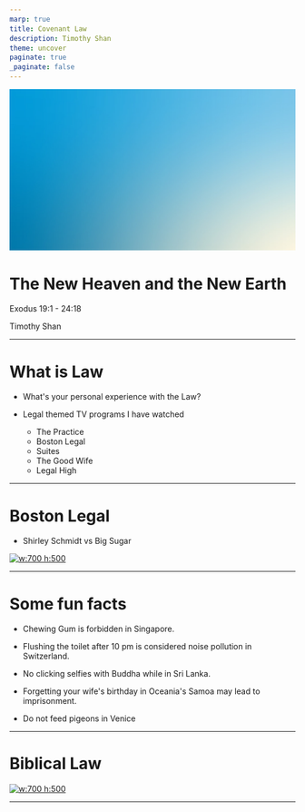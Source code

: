 ```yaml
---
marp: true
title: Covenant Law 
description: Timothy Shan
theme: uncover
paginate: true
_paginate: false
---
```


![bg](./assets/gradient.jpg)

# <!--fit--> The New Heaven and the New Earth

Exodus 19:1 - 24:18

Timothy Shan

---

# What is Law 

- What's your personal experience with the Law?

- Legal themed TV programs I have watched 
    - The Practice
    - Boston Legal
    - Suites 
    - The Good Wife
    - Legal High 

---

# Boston Legal 

- Shirley Schmidt vs Big Sugar

[![w:700 h:500](https://user-images.githubusercontent.com/106022681/215320968-132d4b37-e60b-4cfa-847a-332cbb79c4f8.png)](https://youtu.be/bbFn3n7UcUk)

---

# Some fun facts 

- Chewing Gum is forbidden in Singapore.

- Flushing the toilet after 10 pm is considered noise pollution in Switzerland.

- No clicking selfies with Buddha while in Sri Lanka.

- Forgetting your wife's birthday in Oceania's Samoa may lead to imprisonment.

- Do not feed pigeons in Venice 

---

# Biblical Law

[![w:700 h:500](https://user-images.githubusercontent.com/106022681/215323313-3d214d59-c796-4464-99d7-c336d3746617.png)](https://youtu.be/Sew1kBIe-W0)

---